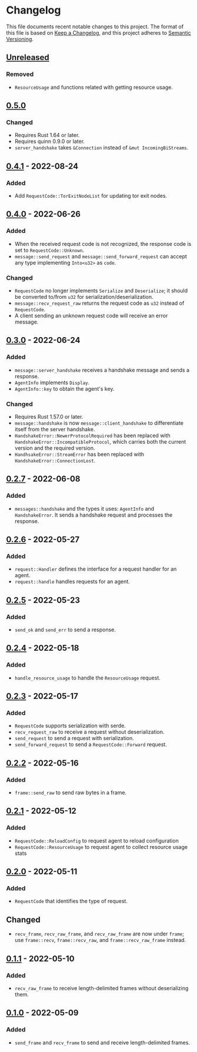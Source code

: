 # Changelog

This file documents recent notable changes to this project. The format of this
file is based on [Keep a Changelog](https://keepachangelog.com/en/1.0.0/), and
this project adheres to [Semantic
Versioning](https://semver.org/spec/v2.0.0.html).

## [Unreleased]

### Removed

* `ResourceUsage` and functions related with getting resource usage.

## [0.5.0]

### Changed

* Requires Rust 1.64 or later.
* Requires quinn 0.9.0 or later.
* `server_handshake` takes `&Connection` instead of `&mut IncomingBiStreams`.

## [0.4.1] - 2022-08-24

### Added

* Add `RequestCode::TorExitNodeList` for updating tor exit nodes.

## [0.4.0] - 2022-06-26

### Added

* When the received request code is not recognized, the response code is set to
  `RequestCode::Unknown`.
* `message::send_request` and `message::send_forward_request` can accept any
  type implementing `Into<u32>` as `code`.

### Changed

* `RequestCode` no longer implements `Serialize` and `Deserialize`; it should be
  converted to/from `u32` for serialization/deserialization.
* `message::recv_request_raw` returns the request code as `u32` instead of
  `RequestCode`.
* A client sending an unknown request code will receive an error message.

## [0.3.0] - 2022-06-24

### Added

* `message::server_handshake` receives a handshake message and sends a response.
* `AgentInfo` implements `Display`.
* `AgentInfo::key` to obtain the agent's key.

### Changed

* Requires Rust 1.57.0 or later.
* `message::handshake` is now `message::client_handshake` to differentiate
  itself from the server handshake.
* `HandshakeError::NewerProtocolRequired` has been replaced with
  `HandshakeError::IncompatibleProtocol`, which carries both the current version
  and the required version.
* `HandhsakeError::StreamError` has been replaced with
  `HandshakeError::ConnectionLost`.

## [0.2.7] - 2022-06-08

### Added

* `messages::handshake` and the types it uses: `AgentInfo` and `HandshakeError`.
  It sends a handshake request and processes the response.

## [0.2.6] - 2022-05-27

### Added

* `request::Handler` defines the interface for a request handler for an agent.
* `request::handle` handles requests for an agent.

## [0.2.5] - 2022-05-23

### Added

* `send_ok` and `send_err` to send a response.

## [0.2.4] - 2022-05-18

### Added

* `handle_resource_usage` to handle the `ResourceUsage` request.

## [0.2.3] - 2022-05-17

### Added

* `RequestCode` supports serialization with serde.
* `recv_request_raw` to receive a request without deserialization.
* `send_request` to send a request with serialization.
* `send_forward_request` to send a `RequestCode::Forward` request.

## [0.2.2] - 2022-05-16

### Added

* `frame::send_raw` to send raw bytes in a frame.

## [0.2.1] - 2022-05-12

### Added

* `RequestCode::ReloadConfig` to request agent to reload configuration
* `RequestCode::ResourceUsage` to request agent to collect resource usage stats

## [0.2.0] - 2022-05-11

### Added

* `RequestCode` that identifies the type of request.

## Changed

* `recv_frame`, `recv_raw_frame`, and `recv_raw_frame` are now under `frame`;
  use `frame::recv`, `frame::recv_raw`, and `frame::recv_raw_frame` instead.

## [0.1.1] - 2022-05-10

### Added

* `recv_raw_frame` to receive length-delimited frames without deserializing
  them.

## [0.1.0] - 2022-05-09

### Added

* `send_frame` and `recv_frame` to send and receive length-delimited frames.

[Unreleased]: https://github.com/petabi/oinq/compare/0.5.0...main
[0.5.0]: https://github.com/petabi/oinq/compare/0.4.1...0.5.0
[0.4.1]: https://github.com/petabi/oinq/compare/0.4.0...0.4.1
[0.4.0]: https://github.com/petabi/oinq/compare/0.3.0...0.4.0
[0.3.0]: https://github.com/petabi/oinq/compare/0.2.7...0.3.0
[0.2.7]: https://github.com/petabi/oinq/compare/0.2.6...0.2.7
[0.2.6]: https://github.com/petabi/oinq/compare/0.2.5...0.2.6
[0.2.5]: https://github.com/petabi/oinq/compare/0.2.4...0.2.5
[0.2.4]: https://github.com/petabi/oinq/compare/0.2.3...0.2.4
[0.2.3]: https://github.com/petabi/oinq/compare/0.2.2...0.2.3
[0.2.2]: https://github.com/petabi/oinq/compare/0.2.1...0.2.2
[0.2.1]: https://github.com/petabi/oinq/compare/0.2.0...0.2.1
[0.2.0]: https://github.com/petabi/oinq/compare/0.1.1...0.2.0
[0.1.1]: https://github.com/petabi/oinq/compare/0.1.0...0.1.1
[0.1.0]: https://github.com/petabi/oinq/tree/0.1.0

